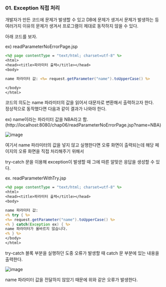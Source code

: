 ### 01. Exception 직접 처리

개발자가 만든 코드에 문제가 발생할 수 있고 DB에 문제가 생겨서 문제가 발생하는 등 여러가지 이유의 문제가 생겨서 프로그램이 제대로 동작하지 않을 수 있다. 

아래 코드를 보자. 

ex) readParameterNoErrorPage.jsp 

``` jsp 
<%@ page contentType = "text/html; charset=utf-8" %>
<html>
<head><title>파라미터 출력</title></head>
<body>

name 파라미터 값: <%= request.getParameter("name").toUpperCase() %>

</body>
</html>
```

코드의 의도는 name 파라미터의 값을 읽어서 대문자로 변환해서 출력하고자 한다.  
정상적으로 동작했다면 다음과 같이 결과가 나와야 한다. 

ex) name이라는 파라미터 값을 NBA라고 함. (http://localhost:8080/chap06/readParameterNoErrorPage.jsp?name=NBA)

![image](https://user-images.githubusercontent.com/64796257/148719921-ad11a187-a404-423b-8d82-1fdb060da972.png)

여기서 name 파라미터의 값을 넣지 않고 실행한다면 오류 화면이 출력되는데 해당 페이지의 오류 화면을 직접 처리해주기 위해서

try-catch 문을 이용해 exception이 발생할 때 그에 따른 알맞은 응답을 생성할 수 있다. 

ex. readParameterWithTry.jsp 

``` jsp
<%@ page contentType = "text/html; charset=utf-8" %>
<html>
<head><title>파라미터 출력</title></head>
<body>

name 파라미터 값: 
<% try { %>
<%= request.getParameter("name").toUpperCase() %>
<% } catch(Exception ex) { %>
name 파라미터가 올바르지 않습니다.
<% } %>
</body>
</html>
```

try-catch 블록 부분을 실행하던 도중 오류가 발생할 때 catch 문 부분에 있는 내용을 출력한다. 

![image](https://user-images.githubusercontent.com/64796257/148720359-9c5ae8c5-f6cb-4c4c-a944-5b6d4fbb003d.png)

name 파라미터 값을 전달하지 않았기 때문에 위와 같은 오류가 발생한다. 
















